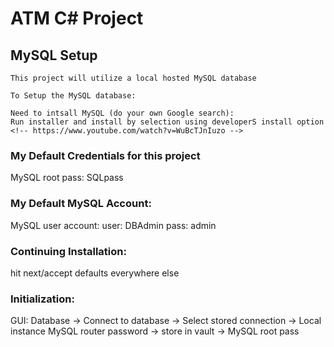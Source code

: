 # ATM C# Project

## MySQL Setup

	This project will utilize a local hosted MySQL database

	To Setup the MySQL database:

	Need to intsall MySQL (do your own Google search):
	Run installer and install by selection using developerS install option
	<!-- https://www.youtube.com/watch?v=WuBcTJnIuzo -->

### My Default Credentials for this project
MySQL root pass: SQLpass

### My Default MySQL Account:
MySQL user account:
user: DBAdmin
pass: admin

### Continuing Installation:
hit next/accept defaults everywhere else

### Initialization:
GUI: Database -> Connect to database ->
	Select stored connection -> Local instance MySQL router
	password -> store in vault -> MySQL root pass
